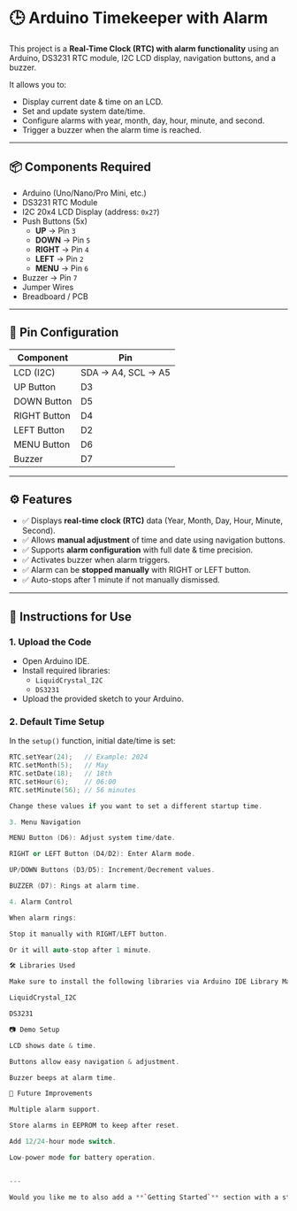 # 🕒 Arduino Timekeeper with Alarm

This project is a **Real-Time Clock (RTC) with alarm functionality** using an Arduino, DS3231 RTC module, I2C LCD display, navigation buttons, and a buzzer.  

It allows you to:
- Display current date & time on an LCD.
- Set and update system date/time.
- Configure alarms with year, month, day, hour, minute, and second.
- Trigger a buzzer when the alarm time is reached.

---

## 📦 Components Required
- Arduino (Uno/Nano/Pro Mini, etc.)
- DS3231 RTC Module
- I2C 20x4 LCD Display (address: `0x27`)
- Push Buttons (5x)  
  - **UP** → Pin `3`  
  - **DOWN** → Pin `5`  
  - **RIGHT** → Pin `4`  
  - **LEFT** → Pin `2`  
  - **MENU** → Pin `6`  
- Buzzer → Pin `7`
- Jumper Wires
- Breadboard / PCB

---

## 🔌 Pin Configuration

| Component | Pin |
|-----------|-----|
| LCD (I2C) | SDA → A4, SCL → A5 |
| UP Button | D3 |
| DOWN Button | D5 |
| RIGHT Button | D4 |
| LEFT Button | D2 |
| MENU Button | D6 |
| Buzzer | D7 |

---

## ⚙️ Features
- ✅ Displays **real-time clock (RTC)** data (Year, Month, Day, Hour, Minute, Second).  
- ✅ Allows **manual adjustment** of time and date using navigation buttons.  
- ✅ Supports **alarm configuration** with full date & time precision.  
- ✅ Activates buzzer when alarm triggers.  
- ✅ Alarm can be **stopped manually** with RIGHT or LEFT button.  
- ✅ Auto-stops after 1 minute if not manually dismissed.  

---

## 📖 Instructions for Use

### 1. Upload the Code
- Open Arduino IDE.
- Install required libraries:
  - `LiquidCrystal_I2C`
  - `DS3231`
- Upload the provided sketch to your Arduino.

### 2. Default Time Setup
In the `setup()` function, initial date/time is set:
```cpp
RTC.setYear(24);   // Example: 2024
RTC.setMonth(5);   // May
RTC.setDate(18);   // 18th
RTC.setHour(6);    // 06:00
RTC.setMinute(56); // 56 minutes

Change these values if you want to set a different startup time.

3. Menu Navigation

MENU Button (D6): Adjust system time/date.

RIGHT or LEFT Button (D4/D2): Enter Alarm mode.

UP/DOWN Buttons (D3/D5): Increment/Decrement values.

BUZZER (D7): Rings at alarm time.

4. Alarm Control

When alarm rings:

Stop it manually with RIGHT/LEFT button.

Or it will auto-stop after 1 minute.

🛠️ Libraries Used

Make sure to install the following libraries via Arduino IDE Library Manager:

LiquidCrystal_I2C

DS3231

📷 Demo Setup

LCD shows date & time.

Buttons allow easy navigation & adjustment.

Buzzer beeps at alarm time.

🚀 Future Improvements

Multiple alarm support.

Store alarms in EEPROM to keep after reset.

Add 12/24-hour mode switch.

Low-power mode for battery operation.


---

Would you like me to also add a **`Getting Started`** section with a step-by-step wiring guide (like a checklist) so beginners can follow it without needing a circuit diagram?
